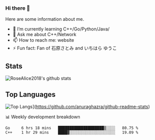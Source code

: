 ### Hi there 👋


<!-- **RoseAlice2018/RoseAlice2018** is a ✨ _special_ ✨ repository because its `README.md` (this file) appears on your GitHub profile. -->

Here are some information about me.

- 🌱 I’m currently learning C++/Go/Python/Java/
- 💬 Ask me about C++/Network
- 📫 How to reach me: website
- ⚡ Fun fact: Fan of 石原さとみ and いちはら ゆうこ


## Stats
![RoseAlice2018's github stats](https://github-readme-stats.vercel.app/api?username=RoseAlice2018&theme=tokyonight)

## Top Languages
![Top Langs](https://github-readme-stats.vercel.app/api/top-langs/?username=RoseAlice2018)](https://github.com/anuraghazra/github-readme-stats)

📊 Weekly development breakdown
<!--START_SECTION:waka-->
```text
Go     6 hrs 18 mins   ████████████████████▒░░░░   80.75 % 
C++    1 hr 29 mins    ████▓░░░░░░░░░░░░░░░░░░░░   19.09 % 
```
<!--END_SECTION:waka-->
